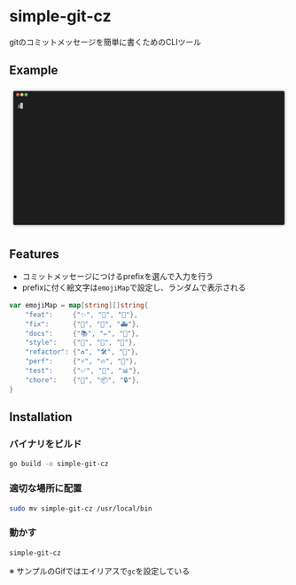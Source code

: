 # simple-git-cz
gitのコミットメッセージを簡単に書くためのCLIツール

## Example
![example](render1728894358336.gif)

## Features
- コミットメッセージにつけるprefixを選んで入力を行う
- prefixに付く絵文字は`emojiMap`で設定し、ランダムで表示される
```go
var emojiMap = map[string][]string{
	"feat":     {"✨", "🚀", "🎉"},
	"fix":      {"🐛", "🔧", "🚑️"},
	"docs":     {"📚", "✏️", "📝"},
	"style":    {"🎨", "💄", "🎯"},
	"refactor": {"♻️", "🛠️", "🔄"},
	"perf":     {"⚡", "🔥", "💨"},
	"test":     {"✅", "🧪", "📊"},
	"chore":    {"🧹", "📦", "🔒"},
}
```

## Installation

### バイナリをビルド
```bash
go build -o simple-git-cz
```

### 適切な場所に配置
```bash
sudo mv simple-git-cz /usr/local/bin
```

### 動かす
```bash
simple-git-cz
```
※ サンプルのGifではエイリアスで`gc`を設定している
